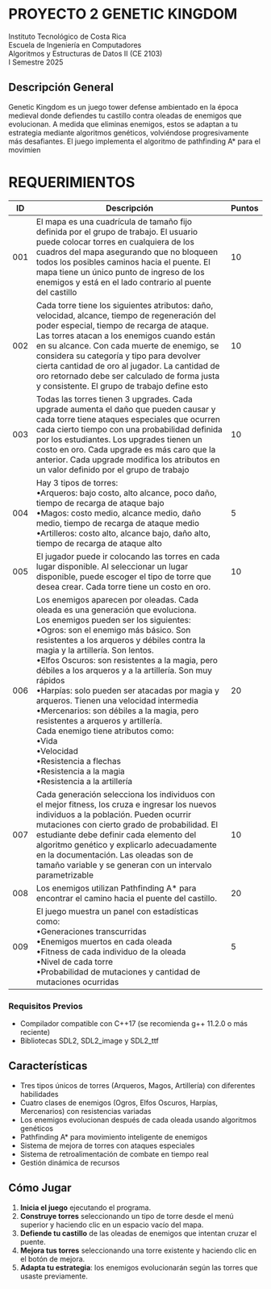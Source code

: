 # PROYECTO 2 GENETIC KINGDOM
Instituto Tecnológico de Costa Rica<br>
Escuela de Ingeniería en Computadores<br>
Algoritmos y Estructuras de Datos II (CE 2103)<br>
I Semestre 2025<br>

## Descripción General

Genetic Kingdom es un juego tower defense ambientado en la época medieval donde defiendes tu castillo contra oleadas de enemigos que evolucionan. A medida que eliminas enemigos, estos se adaptan a tu estrategia mediante algoritmos genéticos, volviéndose progresivamente más desafiantes. El juego implementa el algoritmo de pathfinding A* para el movimien

# REQUERIMIENTOS

| ID | Descripción | Puntos |
|-----------|-----------|-----------|
| 001   | El mapa es una cuadrícula de tamaño fijo definida por el grupo de trabajo. El usuario puede colocar torres en cualquiera de los cuadros del mapa asegurando que no bloqueen todos los posibles caminos hacia el puente. El mapa tiene un único punto de ingreso de los enemigos y está en el lado contrario al puente del castillo     | 10    |
| 002    | Cada torre tiene los siguientes atributos: daño, velocidad, alcance, tiempo de regeneración del poder especial, tiempo de recarga de ataque. Las torres atacan a los enemigos cuando están en su alcance. Con cada muerte de enemigo, se considera su categoría y tipo para devolver cierta cantidad de oro al jugador. La cantidad de oro retornado debe ser calculado de forma justa y consistente. El grupo de trabajo define esto    | 10    |
| 003    | Todas las torres tienen 3 upgrades. Cada upgrade aumenta el daño que pueden causar y cada torre tiene ataques especiales que ocurren cada cierto tiempo con una probabilidad definida por los estudiantes. Los upgrades tienen un costo en oro. Cada upgrade es más caro que la anterior. Cada upgrade modifica los atributos en un valor definido por el grupo de trabajo    | 10    |
| 004   | Hay 3 tipos de torres:<br>•Arqueros: bajo costo, alto alcance, poco daño, tiempo de recarga de ataque bajo <br> •Magos: costo medio, alcance medio, daño medio, tiempo de recarga de ataque medio <br> •Artilleros: costo alto, alcance bajo, daño alto, tiempo de recarga de ataque alto <br>     | 5     |
| 005    | El jugador puede ir colocando las torres en cada lugar disponible. Al seleccionar un lugar disponible, puede escoger el tipo de torre que desea crear. Cada torre tiene un costo en oro.    | 10    |
| 006    | Los enemigos aparecen por oleadas. Cada oleada es una generación que evoluciona.<br>Los enemigos pueden ser los siguientes:<br> •Ogros: son el enemigo más básico. Son resistentes a los arqueros y débiles contra la magia y la artillería. Son lentos.<br> •Elfos Oscuros: son resistentes a la magia, pero débiles a los arqueros y a la artillería. Son muy rápidos<br> •Harpías: solo pueden ser atacadas por magia y arqueros. Tienen una velocidad intermedia<br> •Mercenarios: son débiles a la magia, pero resistentes a arqueros y artillería.<br> Cada enemigo tiene atributos como:<br> •Vida<br> •Velocidad<br> •Resistencia a flechas<br> •Resistencia a la magia<br> •Resistencia a la artillería   | 20    |
| 007    | Cada generación selecciona los individuos con el mejor fitness, los cruza e ingresar los nuevos individuos a la población. Pueden ocurrir mutaciones con cierto grado de probabilidad. El estudiante debe definir cada elemento del algoritmo genético y explicarlo adecuadamente en la documentación. Las oleadas son de tamaño variable y se generan con un intervalo parametrizable    | 10    |
| 008    | Los enemigos utilizan Pathfinding A* para encontrar el camino hacia el puente del castillo.    | 20    |
| 009    | El juego muestra un panel con estadísticas como:<br> •Generaciones transcurridas <br> •Enemigos muertos en cada oleada<br> •Fitness de cada individuo de la oleada<br> •Nivel de cada torre <br> •Probabilidad de mutaciones y cantidad de mutaciones ocurridas <br>   | 5     |


### Requisitos Previos

- Compilador compatible con C++17 (se recomienda g++ 11.2.0 o más reciente)
- Bibliotecas SDL2, SDL2_image y SDL2_ttf

## Características

- Tres tipos únicos de torres (Arqueros, Magos, Artillería) con diferentes habilidades
- Cuatro clases de enemigos (Ogros, Elfos Oscuros, Harpías, Mercenarios) con resistencias variadas
- Los enemigos evolucionan después de cada oleada usando algoritmos genéticos
- Pathfinding A* para movimiento inteligente de enemigos
- Sistema de mejora de torres con ataques especiales
- Sistema de retroalimentación de combate en tiempo real
- Gestión dinámica de recursos

## Cómo Jugar

1. **Inicia el juego** ejecutando el programa.
2. **Construye torres** seleccionando un tipo de torre desde el menú superior y haciendo clic en un espacio vacío del mapa.
3. **Defiende tu castillo** de las oleadas de enemigos que intentan cruzar el puente.
4. **Mejora tus torres** seleccionando una torre existente y haciendo clic en el botón de mejora.
5. **Adapta tu estrategia**: los enemigos evolucionarán según las torres que usaste previamente.

